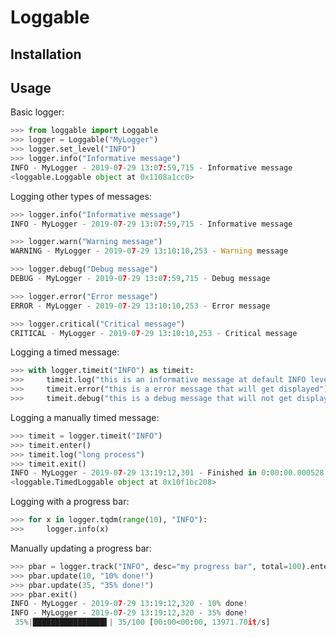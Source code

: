 # Loggable

## Installation

## Usage

Basic logger:

```python
>>> from loggable import Loggable
>>> logger = Loggable("MyLogger")
>>> logger.set_level("INFO")
>>> logger.info("Informative message")
INFO - MyLogger - 2019-07-29 13:07:59,715 - Informative message
<loggable.Loggable object at 0x1108a1cc0>
```

Logging other types of messages:

```python
>>> logger.info("Informative message")
INFO - MyLogger - 2019-07-29 13:07:59,715 - Informative message

>>> logger.warn("Warning message")
WARNING - MyLogger - 2019-07-29 13:10:10,253 - Warning message

>>> logger.debug("Debug message")
DEBUG - MyLogger - 2019-07-29 13:07:59,715 - Debug message

>>> logger.error("Error message")
ERROR - MyLogger - 2019-07-29 13:10:10,253 - Error message

>>> logger.critical("Critical message")
CRITICAL - MyLogger - 2019-07-29 13:10:10,253 - Critical message
```

Logging a timed message:

```python
>>> with logger.timeit("INFO") as timeit:
>>>     timeit.log("this is an informative message at default INFO level")
>>>     timeit.error("this is a error message that will get displayed")
>>>     timeit.debug("this is a debug message that will not get displayed")
```


Logging a manually timed message:

```python
>>> timeit = logger.timeit("INFO")
>>> timeit.enter()
>>> timeit.log("long process")
>>> timeit.exit()
INFO - MyLogger - 2019-07-29 13:19:12,301 - Finished in 0:00:00.000528.
<loggable.TimedLoggable object at 0x10f1bc208>
```

Logging with a progress bar:

```python
>>> for x in logger.tqdm(range(10), "INFO"):
>>>     logger.info(x)
```

Manually updating a progress bar:

```python
>>> pbar = logger.track("INFO", desc="my progress bar", total=100).enter()
>>> pbar.update(10, "10% done!")
>>> pbar.update(35, "35% done!")
>>> pbar.exit()
INFO - MyLogger - 2019-07-29 13:19:12,320 - 10% done!
INFO - MyLogger - 2019-07-29 13:19:12,320 - 35% done!
 35%|████████████████▌| 35/100 [00:00<00:00, 13971.70it/s]
```